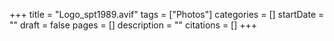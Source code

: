 +++
title = "Logo_spt1989.avif"
tags = ["Photos"]
categories = []
startDate = ""
draft = false
pages = []
description = ""
citations = []
+++
